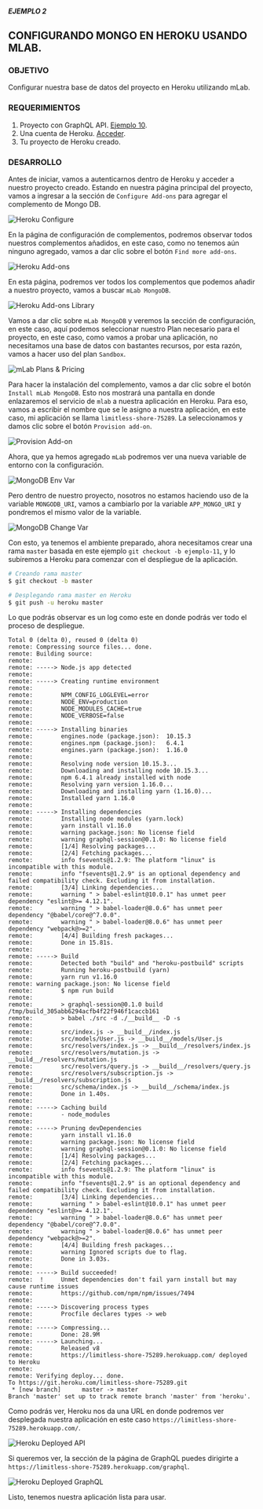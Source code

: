 ##### EJEMPLO 2
## CONFIGURANDO MONGO EN HEROKU USANDO MLAB.

### OBJETIVO
Configurar nuestra base de datos del proyecto en Heroku utilizando mLab.

### REQUERIMIENTOS
1. Proyecto con GraphQL API. [Ejemplo 10](https://github.com/coderdiaz/graphql-course-express/tree/ejemplo-11).
2. Una cuenta de Heroku. [Acceder](https://id.heroku.com/login).
3. Tu proyecto de Heroku creado.

### DESARROLLO
Antes de iniciar, vamos a autenticarnos dentro de Heroku y acceder a nuestro proyecto creado. Estando en nuestra página principal del proyecto, vamos a ingresar a la sección de `Configure Add-ons` para agregar el complemento de Mongo DB.

![Heroku Configure](./screenshots/heroku-configure.png)

En la página de configuración de complementos, podremos observar todos nuestros complementos añadidos, en este caso, como no tenemos aún ninguno agregado, vamos a dar clic sobre el botón `Find more add-ons`.

![Heroku Add-ons](./screenshots/heroku-findmore-addons.png)

En esta página, podremos ver todos los complementos que podemos añadir a nuestro proyecto, vamos a buscar `mLab MongoDB`.

![Heroku Add-ons Library](./screenshots/heroku-addons-library.png)

Vamos a dar clic sobre `mLab MongoDB` y veremos la sección de configuración, en este caso, aquí podemos seleccionar nuestro Plan necesario para el proyecto, en este caso, como vamos a probar una aplicación, no necesitamos una base de datos con bastantes recursos, por esta razón, vamos a hacer uso del plan `Sandbox`.

![mLab Plans & Pricing](./screenshots/mlab-plans-pricing.png)

Para hacer la instalación del complemento, vamos a dar clic sobre el botón `Install mLab MongoDB`. Esto nos mostrará una pantalla en donde enlazaremos el servicio de `mlab` a nuestra aplicación en Heroku. Para eso, vamos a escribir el nombre que se le asigno a nuestra aplicación, en este caso, mi aplicación se llama `limitless-shore-75289`. La seleccionamos y damos clic sobre el botón `Provision add-on`.

![Provision Add-on](./screenshots/provision-add-on.png)

Ahora, que ya hemos agregado `mLab` podremos ver una nueva variable de entorno con la configuración.

![MongoDB Env Var](./screenshots/mongo-db-envvar.png)

Pero dentro de nuestro proyecto, nosotros no estamos haciendo uso de la variable `MONGODB_URI`, vamos a cambiarlo por la variable `APP_MONGO_URI` y pondremos el mismo valor de la variable.

![MongoDB Change Var](./screenshots/mongo-db-var-changed.png)

Con esto, ya tenemos el ambiente preparado, ahora necesitamos crear una rama `master` basada en este ejemplo `git checkout -b ejemplo-11`, y lo subiremos a Heroku para comenzar con el despliegue de la aplicación.
```sh
# Creando rama master
$ git checkout -b master

# Desplegando rama master en Heroku
$ git push -u heroku master
```

Lo que podrás observar es un log como este en donde podrás ver todo el proceso de despliegue.
```
Total 0 (delta 0), reused 0 (delta 0)
remote: Compressing source files... done.
remote: Building source:
remote:
remote: -----> Node.js app detected
remote:
remote: -----> Creating runtime environment
remote:
remote:        NPM_CONFIG_LOGLEVEL=error
remote:        NODE_ENV=production
remote:        NODE_MODULES_CACHE=true
remote:        NODE_VERBOSE=false
remote:
remote: -----> Installing binaries
remote:        engines.node (package.json):  10.15.3
remote:        engines.npm (package.json):   6.4.1
remote:        engines.yarn (package.json):  1.16.0
remote:
remote:        Resolving node version 10.15.3...
remote:        Downloading and installing node 10.15.3...
remote:        npm 6.4.1 already installed with node
remote:        Resolving yarn version 1.16.0...
remote:        Downloading and installing yarn (1.16.0)...
remote:        Installed yarn 1.16.0
remote:
remote: -----> Installing dependencies
remote:        Installing node modules (yarn.lock)
remote:        yarn install v1.16.0
remote:        warning package.json: No license field
remote:        warning graphql-session@0.1.0: No license field
remote:        [1/4] Resolving packages...
remote:        [2/4] Fetching packages...
remote:        info fsevents@1.2.9: The platform "linux" is incompatible with this module.
remote:        info "fsevents@1.2.9" is an optional dependency and failed compatibility check. Excluding it from installation.
remote:        [3/4] Linking dependencies...
remote:        warning " > babel-eslint@10.0.1" has unmet peer dependency "eslint@>= 4.12.1".
remote:        warning " > babel-loader@8.0.6" has unmet peer dependency "@babel/core@^7.0.0".
remote:        warning " > babel-loader@8.0.6" has unmet peer dependency "webpack@>=2".
remote:        [4/4] Building fresh packages...
remote:        Done in 15.81s.
remote:
remote: -----> Build
remote:        Detected both "build" and "heroku-postbuild" scripts
remote:        Running heroku-postbuild (yarn)
remote:        yarn run v1.16.0
remote: warning package.json: No license field
remote:        $ npm run build
remote:
remote:        > graphql-session@0.1.0 build /tmp/build_305abb6294acfb4f22f946f1caccb161
remote:        > babel ./src -d ./__build__ -D -s
remote:
remote:        src/index.js -> __build__/index.js
remote:        src/models/User.js -> __build__/models/User.js
remote:        src/resolvers/index.js -> __build__/resolvers/index.js
remote:        src/resolvers/mutation.js -> __build__/resolvers/mutation.js
remote:        src/resolvers/query.js -> __build__/resolvers/query.js
remote:        src/resolvers/subscription.js -> __build__/resolvers/subscription.js
remote:        src/schema/index.js -> __build__/schema/index.js
remote:        Done in 1.40s.
remote:
remote: -----> Caching build
remote:        - node_modules
remote:
remote: -----> Pruning devDependencies
remote:        yarn install v1.16.0
remote:        warning package.json: No license field
remote:        warning graphql-session@0.1.0: No license field
remote:        [1/4] Resolving packages...
remote:        [2/4] Fetching packages...
remote:        info fsevents@1.2.9: The platform "linux" is incompatible with this module.
remote:        info "fsevents@1.2.9" is an optional dependency and failed compatibility check. Excluding it from installation.
remote:        [3/4] Linking dependencies...
remote:        warning " > babel-eslint@10.0.1" has unmet peer dependency "eslint@>= 4.12.1".
remote:        warning " > babel-loader@8.0.6" has unmet peer dependency "@babel/core@^7.0.0".
remote:        warning " > babel-loader@8.0.6" has unmet peer dependency "webpack@>=2".
remote:        [4/4] Building fresh packages...
remote:        warning Ignored scripts due to flag.
remote:        Done in 3.03s.
remote:
remote: -----> Build succeeded!
remote:  !     Unmet dependencies don't fail yarn install but may cause runtime issues
remote:        https://github.com/npm/npm/issues/7494
remote:
remote: -----> Discovering process types
remote:        Procfile declares types -> web
remote:
remote: -----> Compressing...
remote:        Done: 28.9M
remote: -----> Launching...
remote:        Released v8
remote:        https://limitless-shore-75289.herokuapp.com/ deployed to Heroku
remote:
remote: Verifying deploy... done.
To https://git.heroku.com/limitless-shore-75289.git
 * [new branch]      master -> master
Branch 'master' set up to track remote branch 'master' from 'heroku'.
```

Como podrás ver, Heroku nos da una URL en donde podremos ver desplegada nuestra aplicación en este caso `https://limitless-shore-75289.herokuapp.com/`.

![Heroku Deployed API](./screenshots/deployed-app.png)

Si queremos ver, la sección de la página de GraphQL puedes dirigirte a `https://limitless-shore-75289.herokuapp.com/graphql`.

![Heroku Deployed GraphQL](./screenshots/deployed-app-graphql.png)

Listo, tenemos nuestra aplicación lista para usar.